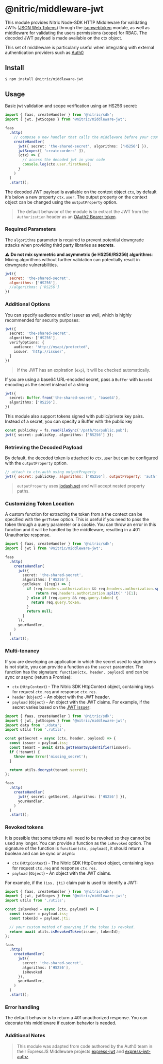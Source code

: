 # @nitric/middleware-jwt

This module provides Nitric Node-SDK HTTP Middleware for validating JWTs ([JSON Web Tokens](https://jwt.io)) through the [jsonwebtoken](https://github.com/auth0/node-jsonwebtoken/) module, as well as middleware for validating the users permissions (scope) for RBAC. The decoded JWT payload is made available on the ctx object.

This set of middleware is particularly useful when integrating with external authentication providers such as [Auth0](https://auth0.com)

## Install

```bash
$ npm install @nitric/middleware-jwt
```

## Usage

Basic jwt validation and scope verification using an HS256 secret:

```typescript
import { faas, createHandler } from '@nitric/sdk';
import { jwt, jwtScopes } from '@nitric/middleware-jwt';

faas
  .http(
    // compose a new handler that calls the middleware before your custom code
    createHandler(
      jwt({ secret: 'the-shared-secret', algorithms: ['HS256'] }),
      jwtScopes([ 'create:orders' ]),
      (ctx) => {
        // access the decoded jwt in your code
        console.log(ctx.user.firstName);
      }
    )
  )
  .start();
```

The decoded JWT payload is available on the context object `ctx`, by default it's below a new property `ctx.user`. The output property on the context object can be changed using the `outputProperty` option.

> The default behavior of the module is to extract the JWT from the `Authorization` header as an [OAuth2 Bearer token](https://oauth.net/2/bearer-tokens/).

### Required Parameters
The `algorithms` parameter is required to prevent potential downgrade attacks when providing third party libraries as **secrets**.

:warning: **Do not mix symmetric and asymmetric (ie HS256/RS256) algorithms**: Mixing algorithms without further validation can potentially result in downgrade vulnerabilities.

```javascript
jwt({
  secret: 'the-shared-secret',
  algorithms: ['HS256'],
  //algorithms: ['RS256']
})
```

### Additional Options

You can specify audience and/or issuer as well, which is highly recommended for security purposes:

```typescript
jwt({
  secret: 'the-shared-secret',
  algorithms: ['HS256'],
  verifyOptions: {
    audience: 'http://myapi/protected',
    issuer: 'http://issuer',
  }
})
```

> If the JWT has an expiration (`exp`), it will be checked automatically.

If you are using a base64 URL-encoded secret, pass a `Buffer` with `base64` encoding as the secret instead of a string:

```typescript
jwt({
  secret: Buffer.from('the-shared-secret', 'base64'),
  algorithms: ['RS256'],
})
```

This module also support tokens signed with public/private key pairs. Instead of a secret, you can specify a Buffer with the public key

```typescript
const publicKey = fs.readFileSync('/path/to/public.pub');
jwt({ secret: publicKey, algorithms: ['RS256'] });
```

### Retrieving the Decoded Payload

By default, the decoded token is attached to `ctx.user` but can be configured with the `outputProperty` option.

```javascript
// attach to ctx.auth using outputProperty
jwt({ secret: publicKey, algorithms: ['RS256'], outputProperty: 'auth' });
```

> `outputProperty` uses [lodash.set](https://lodash.com/docs/4.17.2#set) and will accept nested property paths.

### Customizing Token Location

A custom function for extracting the token from a the context can be specified with
the `getToken` option. This is useful if you need to pass the token through a
query parameter or a cookie. You can throw an error in this function and it will
be handled by the middleware, resulting in a 401 Unauthorize response.

```typescript
import { faas, createHandler } from '@nitric/sdk';
import { jwt } from '@nitric/middleware-jwt';

faas
  .http(
    createHandler(
      jwt({
        secret: 'the-shared-secret',
        algorithms: ['HS256'],
        getToken: ({req}) => {
          if (req.headers.authorization && req.headers.authorization.split(' ')[0] === 'Bearer') {
              return req.headers.authorization.split(' ')[1];
          } else if (req.query && req.query.token) {
            return req.query.token;
          }
          return null;
        }
      }),
      yourHandler,
    )
  )
  .start();
```

### Multi-tenancy

If you are developing an application in which the secret used to sign tokens is not static, you can provide a function as the `secret` parameter. The function has the signature: `function(ctx, header, payload)` and can be sync or async (return a Promise):
* `ctx` (`HttpContext`) - The Nitric SDK HttpContext object, containing keys for request `ctx.req` and response `ctx.res`.
* `header` (`Object`) - An object with the JWT header.
* `payload` (`Object`) - An object with the JWT claims.
For example, if the secret varies based on the [JWT issuer](http://self-issued.info/docs/draft-ietf-oauth-json-web-token.html#issDef):

```typescript
import { faas, createHandler } from '@nitric/sdk';
import { jwt, jwtScopes } from '@nitric/middleware-jwt';
import data from './data';
import utils from './utils';

const getSecret = async (ctx, header, payload) => {
  const issuer = payload.iss;
  const tenant = await data.getTenantByIdentifier(issuer);
  if (!tenant) {
    throw new Error('missing_secret');
  }

  return utils.decrypt(tenant.secret);
};

faas
  .http(
    createHandler(
      jwt({ secret: getSecret, algorithms: ['HS256'] }),
      yourHandler,
    )
  )
  .start();
```

### Revoked tokens
It is possible that some tokens will need to be revoked so they cannot be used any longer. You can provide a function as the `isRevoked` option. The signature of the function is `function(ctx, payload)`, it should return a boolean and can be sync or async:
* `ctx` (`HttpContext`) - The Nitric SDK HttpContext object, containing keys for request `ctx.req` and response `ctx.res`.
* `payload` (`Object`) - An object with the JWT claims.

For example, if the `(iss, jti)` claim pair is used to identify a JWT:
```typescript
import { faas, createHandler } from '@nitric/sdk';
import { jwt, jwtScopes } from '@nitric/middleware-jwt';
import utils from './utils';

const isRevoked = async (ctx, payload) => {
  const issuer = payload.iss;
  const tokenId = payload.jti;

  // your custom method of querying if the token is revoked.
  return await utils.isRevokedToken(issuer, tokenId);
};

faas
  .http(
    createHandler(
      jwt({
        secret: 'the-shared-secret',
        algorithms: ['HS256'],
        isRevoked
      }),
      yourHandler,
    )
  )
  .start();
```

### Error handling

The default behavior is to return a 401 unauthorized response. You can decorate this middleware if custom behavior is needed.

### Additional Notes

> This module was adapted from code authored by the Auth0 team in their ExpressJS Middleware projects [express-jwt](https://github.com/auth0/express-jwt) and [express-jwt-authz](https://github.com/auth0/express-jwt-authz).